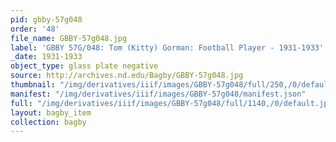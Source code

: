 ```yaml
---
pid: gbby-57g048
order: '48'
file_name: GBBY-57g048.jpg
label: 'GBBY 57G/048: Tom (Kitty) Gorman: Football Player - 1931-1933'
_date: 1931-1933
object_type: glass plate negative
source: http://archives.nd.edu/Bagby/GBBY-57g048.jpg
thumbnail: "/img/derivatives/iiif/images/GBBY-57g048/full/250,/0/default.jpg"
manifest: "/img/derivatives/iiif/images/GBBY-57g048/manifest.json"
full: "/img/derivatives/iiif/images/GBBY-57g048/full/1140,/0/default.jpg"
layout: bagby_item
collection: bagby
---
```

